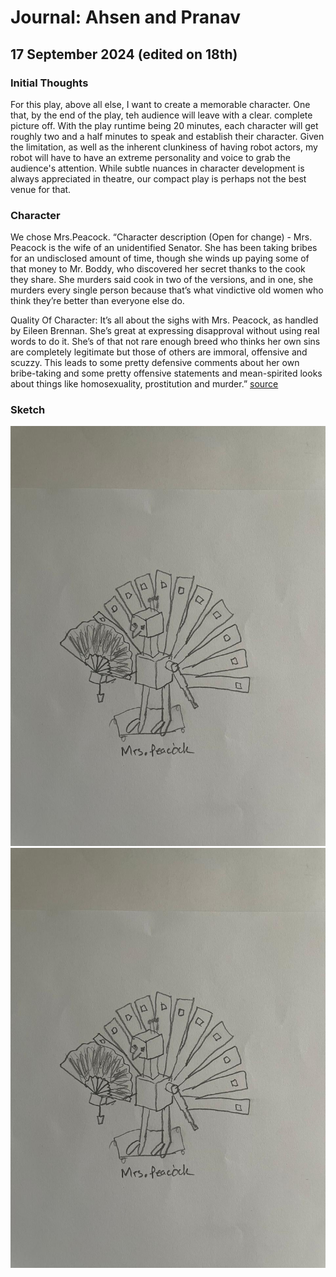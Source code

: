 # Journal: Ahsen and Pranav
## 17 September 2024 (edited on 18th)

### Initial Thoughts
For this play, above all else, I want to create a memorable character. One that, by the end of the play, teh audience will leave with a clear. complete picture off. With the play runtime being 20 minutes, each character will get roughly two and a half minutes to speak and establish their character. Given the limitation, as well as the inherent clunkiness of having robot actors, my robot will have to have an extreme personality and voice to grab the audience's attention. While subtle nuances in character development is always appreciated in theatre, our compact play is perhaps not the best venue for that.

### Character
We chose Mrs.Peacock.
“Character description (Open for change) - Mrs. Peacock is the wife of an unidentified Senator. She has been taking bribes for an undisclosed amount of time, though she winds up paying some of that money to Mr. Boddy, who discovered her secret thanks to the cook they share. She murders said cook in two of the versions, and in one, she murders every single person because that’s what vindictive old women who think they’re better than everyone else do.

Quality Of Character: It’s all about the sighs with Mrs. Peacock, as handled by Eileen Brennan. She’s great at expressing disapproval without using real words to do it. She’s of that not rare enough breed who thinks her own sins are completely legitimate but those of others are immoral, offensive and scuzzy. This leads to some pretty defensive comments about her own bribe-taking and some pretty offensive statements and mean-spirited looks about things like homosexuality, prostitution and murder.”
[source](https://www.cinemablend.com/new/Every-Single-Character-Clue-Ordered-By-Greatness-40549.html)

### Sketch
![unnamed](mrs.peacock_v1.jpeg)
![unnamed](/journal_assets/mrs.peacock_v1.jpeg)
